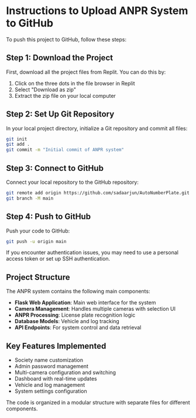 # Instructions to Upload ANPR System to GitHub

To push this project to GitHub, follow these steps:

## Step 1: Download the Project
First, download all the project files from Replit. You can do this by:
1. Click on the three dots in the file browser in Replit
2. Select "Download as zip"
3. Extract the zip file on your local computer

## Step 2: Set Up Git Repository
In your local project directory, initialize a Git repository and commit all files:

```bash
git init
git add .
git commit -m "Initial commit of ANPR system"
```

## Step 3: Connect to GitHub
Connect your local repository to the GitHub repository:

```bash
git remote add origin https://github.com/sadaarjun/AutoNumberPlate.git
git branch -M main
```

## Step 4: Push to GitHub
Push your code to GitHub:

```bash
git push -u origin main
```

If you encounter authentication issues, you may need to use a personal access token or set up SSH authentication.

## Project Structure
The ANPR system contains the following main components:

- **Flask Web Application**: Main web interface for the system
- **Camera Management**: Handles multiple cameras with selection UI
- **ANPR Processing**: License plate recognition logic
- **Database Models**: Vehicle and log tracking
- **API Endpoints**: For system control and data retrieval

## Key Features Implemented
- Society name customization
- Admin password management
- Multi-camera configuration and switching
- Dashboard with real-time updates
- Vehicle and log management
- System settings configuration

The code is organized in a modular structure with separate files for different components.
